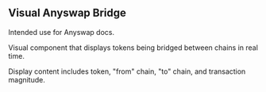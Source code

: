 ## Visual Anyswap Bridge

Intended use for Anyswap docs.

Visual component that displays tokens being bridged between chains in real time.

Display content includes token, "from" chain, "to" chain, and transaction magnitude.
